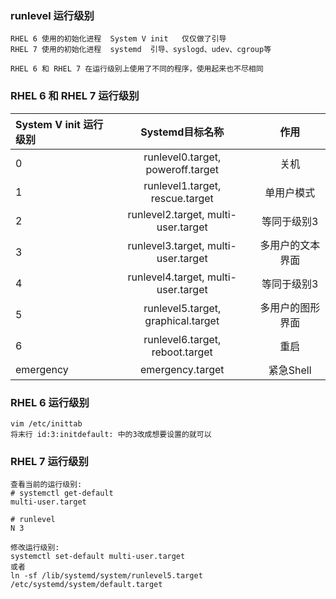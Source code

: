 ### runlevel 运行级别
```
RHEL 6 使用的初始化进程  System V init   仅仅做了引导
RHEL 7 使用的初始化进程  systemd  引导、syslogd、udev、cgroup等

RHEL 6 和 RHEL 7 在运行级别上使用了不同的程序，使用起来也不尽相同
```

### RHEL 6 和 RHEL 7 运行级别
|System V init 运行级别           | Systemd目标名称    | 作用    |
| :------| :------: |:------: |
| 0 | runlevel0.target, poweroff.target  | 关机 |
| 1 | runlevel1.target, rescue.target  |单用户模式 |
| 2 | runlevel2.target, multi-user.target  |等同于级别3 |
| 3 | runlevel3.target, multi-user.target  | 多用户的文本界面 |
| 4 | runlevel4.target, multi-user.target  |等同于级别3 |
| 5 | runlevel5.target, graphical.target  |多用户的图形界面 |
| 6 | runlevel6.target, reboot.target  |重启 |
| emergency | emergency.target |紧急Shell |

### RHEL 6 运行级别
```
vim /etc/inittab
将末行 id:3:initdefault: 中的3改成想要设置的就可以
```

### RHEL 7 运行级别
```
查看当前的运行级别:
# systemctl get-default
multi-user.target

# runlevel
N 3

修改运行级别:
systemctl set-default multi-user.target
或者
ln -sf /lib/systemd/system/runlevel5.target /etc/systemd/system/default.target
```